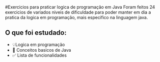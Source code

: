 #Exercicios para praticar logica de programação em Java
Foram feitos 24 exercicios de variados niveis de dificuldade para poder manter em dia a pratica da logica em programação, mais especifico na linguagem java.

## O que foi estudado:
- 💡Logica em programação
- 🧪 Conceitos basicos de Java
- ✅ Lista de funcionalidades

